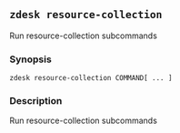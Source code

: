 ## `zdesk resource-collection`

Run resource-collection subcommands

### Synopsis

    zdesk resource-collection COMMAND[ ... ]

### Description

Run resource-collection subcommands

